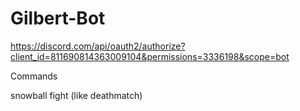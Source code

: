 # Gilbert-Bot

https://discord.com/api/oauth2/authorize?client_id=811690814363009104&permissions=3336198&scope=bot

Commands

snowball fight (like deathmatch)
